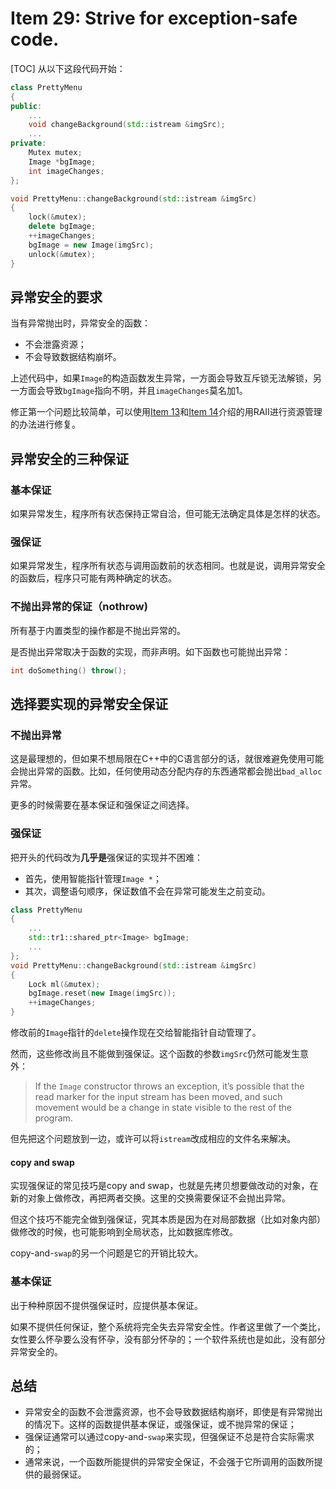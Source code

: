 # Item 29: Strive for exception-safe code.

[TOC]
从以下这段代码开始：

```cpp
class PrettyMenu
{
public:
    ...
    void changeBackground(std::istream &imgSrc);
    ...
private:
    Mutex mutex;
    Image *bgImage;
    int imageChanges;
};

void PrettyMenu::changeBackground(std::istream &imgSrc)
{
    lock(&mutex);
    delete bgImage;
    ++imageChanges;
    bgImage = new Image(imgSrc);
    unlock(&mutex);
}
```

## 异常安全的要求

当有异常抛出时，异常安全的函数：

- 不会泄露资源；
- 不会导致数据结构崩坏。

上述代码中，如果`Image`的构造函数发生异常，一方面会导致互斥锁无法解锁，另一方面会导致`bgImage`指向不明，并且`imageChanges`莫名加1。

修正第一个问题比较简单，可以使用[Item 13](../Item%2013)和[Item 14](../Item%2014)介绍的用RAII进行资源管理的办法进行修复。

## 异常安全的三种保证

### 基本保证

如果异常发生，程序所有状态保持正常自洽，但可能无法确定具体是怎样的状态。

### 强保证

如果异常发生，程序所有状态与调用函数前的状态相同。也就是说，调用异常安全的函数后，程序只可能有两种确定的状态。

### 不抛出异常的保证（nothrow)

所有基于内置类型的操作都是不抛出异常的。

是否抛出异常取决于函数的实现，而非声明。如下函数也可能抛出异常：

```cpp
int doSomething() throw();
```

## 选择要实现的异常安全保证

### 不抛出异常

这是最理想的，但如果不想局限在C++中的C语言部分的话，就很难避免使用可能会抛出异常的函数。比如，任何使用动态分配内存的东西通常都会抛出`bad_alloc`异常。

更多的时候需要在基本保证和强保证之间选择。

### 强保证

把开头的代码改为**几乎是**强保证的实现并不困难：

- 首先，使用智能指针管理`Image *`；
- 其次，调整语句顺序，保证数值不会在异常可能发生之前变动。

```cpp
class PrettyMenu
{
    ...
    std::tr1::shared_ptr<Image> bgImage;
    ...
};
void PrettyMenu::changeBackground(std::istream &imgSrc)
{
    Lock ml(&mutex);
    bgImage.reset(new Image(imgSrc));
    ++imageChanges;
}
```

修改前的`Image`指针的`delete`操作现在交给智能指针自动管理了。

然而，这些修改尚且不能做到强保证。这个函数的参数`imgSrc`仍然可能发生意外：

> If the `Image` constructor throws an exception, it’s possible that the read marker for the input stream has been moved, and such movement would be a change in state visible to the rest of the program.

但先把这个问题放到一边，或许可以将`istream`改成相应的文件名来解决。

#### copy and swap

实现强保证的常见技巧是copy and swap，也就是先拷贝想要做改动的对象，在新的对象上做修改，再把两者交换。这里的交换需要保证不会抛出异常。

但这个技巧不能完全做到强保证，究其本质是因为在对局部数据（比如对象内部）做修改的时候，也可能影响到全局状态，比如数据库修改。

copy-and-`swap`的另一个问题是它的开销比较大。

### 基本保证

出于种种原因不提供强保证时，应提供基本保证。

如果不提供任何保证，整个系统将完全失去异常安全性。作者这里做了一个类比，女性要么怀孕要么没有怀孕，没有部分怀孕的；一个软件系统也是如此，没有部分异常安全的。

## 总结

- 异常安全的函数不会泄露资源，也不会导致数据结构崩坏，即使是有异常抛出的情况下。这样的函数提供基本保证，或强保证，或不抛异常的保证；
- 强保证通常可以通过copy-and-`swap`来实现，但强保证不总是符合实际需求的；
- 通常来说，一个函数所能提供的异常安全保证，不会强于它所调用的函数所提供的最弱保证。
